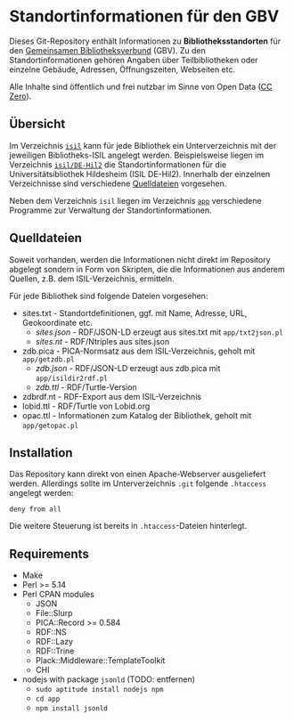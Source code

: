 # Standortinformationen für den GBV

Dieses Git-Repository enthält Informationen zu **Bibliotheksstandorten** für
den [Gemeinsamen Bibliotheksverbund](http://www.gbv.de) (GBV). Zu den
Standortinformationen gehören Angaben über Teilbibliotheken oder einzelne
Gebäude, Adressen, Öffnungszeiten, Webseiten etc.

Alle Inhalte sind öffentlich und frei nutzbar im Sinne von Open Data 
([CC Zero](http://creativecommons.org/publicdomain/zero/1.0/deed.de)).

## Übersicht

Im Verzeichnis [`isil`](./isil) kann für jede Bibliothek ein Unterverzeichnis
mit der jeweiligen Bibliotheks-ISIL angelegt werden. Beispielsweise liegen im
Verzeichnis [`isil/DE-Hil2`](./isil/DE-Hil2) die Standortinformationen für die
Universitätsibliothek Hildesheim (ISIL DE-Hil2). Innerhalb der einzelnen
Verzeichnisse sind verschiedene [Quelldateien](#quelldateien) vorgesehen.

Neben dem Verzeichnis `isil` liegen im Verzeichnis [`app`](/.app) verschiedene
Programme zur Verwaltung der Standortinformationen.

## Quelldateien 

Soweit vorhanden, werden die Informationen nicht direkt im Repository abgelegt
sondern in Form von Skripten, die die Informationen aus anderem Quellen, z.B.
dem ISIL-Verzeichnis, ermitteln.

Für jede Bibliothek sind folgende Dateien vorgesehen:

* sites.txt - Standortdefinitionen, ggf. mit Name, Adresse, URL, Geokoordinate etc.
  * *sites.json* - RDF/JSON-LD erzeugt aus sites.txt mit `app/txt2json.pl`
  * *sites.nt*   - RDF/Ntriples aus sites.json
* zdb.pica - PICA-Normsatz aus dem ISIL-Verzeichnis, geholt mit `app/getzdb.pl` 
  * *zdb.json* - RDF/JSON-LD erzeugt aus zdb.pica mit `app/isildir2rdf.pl`
  * *zdb.ttl* - RDF/Turtle-Version
* zdbrdf.nt - RDF-Export aus dem ISIL-Verzeichnis
* lobid.ttl - RDF/Turtle von Lobid.org
* opac.ttl - Informationen zum Katalog der Bibliothek, geholt mit `app/getopac.pl`

## Installation

Das Repository kann direkt von einen Apache-Webserver ausgeliefert werden.
Allerdings sollte im Unterverzeichnis `.git` folgende `.htaccess` angelegt
werden:

    deny from all

Die weitere Steuerung ist bereits in `.htaccess`-Dateien hinterlegt. 

## Requirements

* Make
* Perl >= 5.14
* Perl CPAN modules
  * JSON
  * File::Slurp
  * PICA::Record >= 0.584
  * RDF::NS
  * RDF::Lazy
  * RDF::Trine
  * Plack::Middleware::TemplateToolkit
  * CHI
* nodejs with package `jsonld` (TODO: entfernen)
  * `sudo aptitude install nodejs npm`
  * `cd app`
  * `npm install jsonld`

